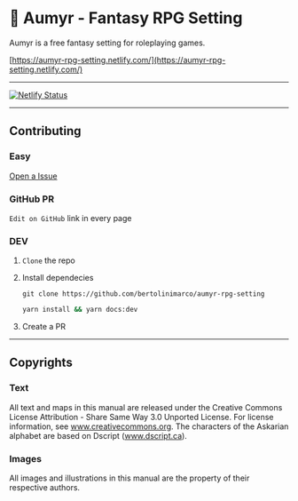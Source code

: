 # 📜 Aumyr - Fantasy RPG Setting

Aumyr is a free fantasy setting for roleplaying games.

[https://aumyr-rpg-setting.netlify.com/](https://aumyr-rpg-setting.netlify.com/)

---

[![Netlify Status](https://api.netlify.com/api/v1/badges/d7e3b541-4418-4427-8a72-4bbad04c9f32/deploy-status)](https://app.netlify.com/sites/aumyr-rpg-setting/deploys)

---

## Contributing

### Easy

[Open a Issue](https://github.com/bertolinimarco/aumyr-rpg-setting/issues/new)

### GitHub PR

`Edit on GitHub` link in every page

### DEV

1. `Clone` the repo

2. Install dependecies

   `git clone https://github.com/bertolinimarco/aumyr-rpg-setting`

   ```sh
   yarn install && yarn docs:dev
   ```

3. Create a PR

---

## Copyrights

### Text

All text and maps in this manual are released under the Creative Commons License Attribution - Share Same Way 3.0 Unported License. For license information, see www.creativecommons.org. The characters of the Askarian alphabet are based on Dscript (www.dscript.ca).

### Images

All images and illustrations in this manual are the property of their respective authors.
